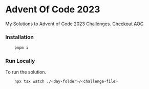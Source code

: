 # Advent Of Code 2023

My Solutions to Advent of Code 2023 Challenges. [Checkout AOC](https://adventofcode.com/)

### Installation

```bash
    pnpm i
```

### Run Locally

To run the solution.

```bash
    npx tsx watch ./<day-folder>/<challenge-file>
```
